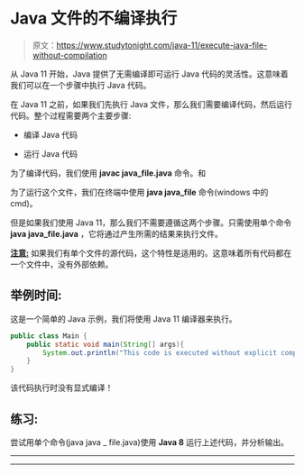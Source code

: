 # Java 文件的不编译执行

> 原文：<https://www.studytonight.com/java-11/execute-java-file-without-compilation>

从 Java 11 开始，Java 提供了无需编译即可运行 Java 代码的灵活性。这意味着我们可以在一个步骤中执行 Java 代码。

在 Java 11 之前，如果我们先执行 Java 文件，那么我们需要编译代码，然后运行代码。整个过程需要两个主要步骤:

*   编译 Java 代码

*   运行 Java 代码

为了编译代码，我们使用 **javac java_file.java** 命令。和

为了运行这个文件，我们在终端中使用 **java java_file** 命令(windows 中的 cmd)。

但是如果我们使用 Java 11，那么我们不需要遵循这两个步骤。只需使用单个命令 **java java_file.java** ，它将通过产生所需的结果来执行文件。

<u>**注意:**</u> 如果我们有单个文件的源代码，这个特性是适用的。这意味着所有代码都在一个文件中，没有外部依赖。

## 举例时间:

这是一个简单的 Java 示例，我们将使用 Java 11 编译器来执行。

```java
public class Main {
	public static void main(String[] args){
		System.out.println("This code is executed without explicit compilation!");
	}
}
```

该代码执行时没有显式编译！

## 练习:

尝试用单个命令(java java _ file.java)使用 **Java 8** 运行上述代码，并分析输出。

* * *

* * *